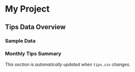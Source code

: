 
# My Project

## Tips Data Overview

### Sample Data

### Monthly Tips Summary

*This section is automatically updated when `tips.csv` changes.*
